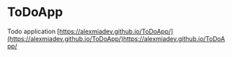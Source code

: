 # ToDoApp
Todo application 
[https://alexmiadev.github.io/ToDoApp/](https://alexmiadev.github.io/ToDoApp/)https://alexmiadev.github.io/ToDoApp/
